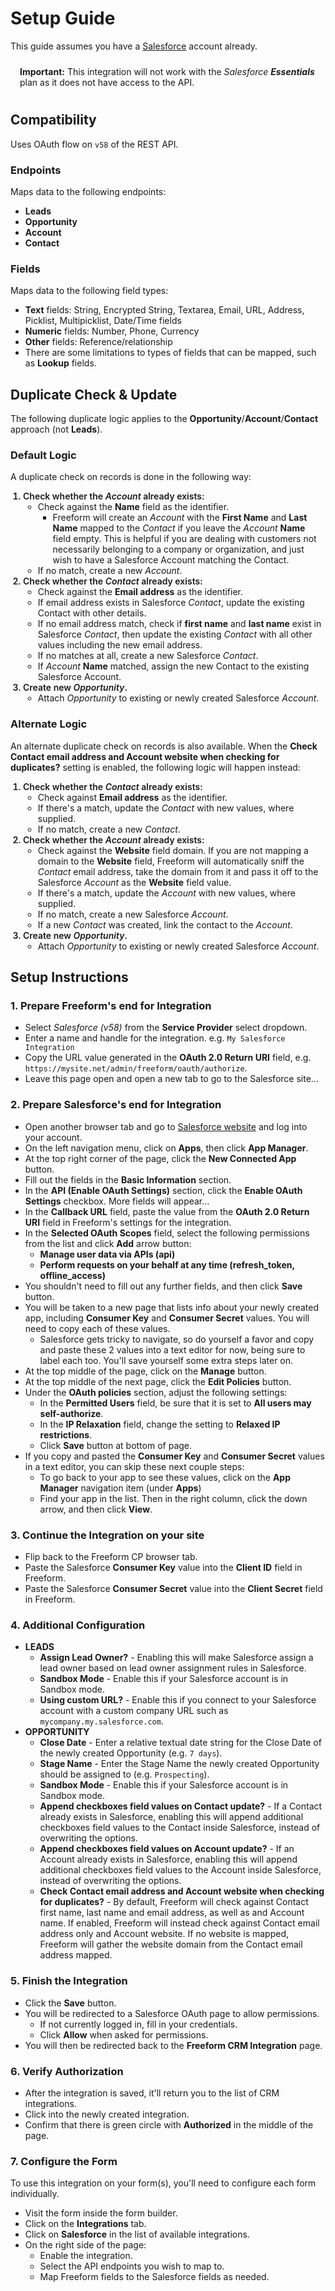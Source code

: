 # Setup Guide

This guide assumes you have a [Salesforce](http://salesforce.com) account already.

<span class="note warning"><b>Important:</b> This integration will not work with the _Salesforce **Essentials**_ plan as it does not have access to the API.</span>

## Compatibility

Uses OAuth flow on `v58` of the REST API.

### Endpoints
Maps data to the following endpoints:

- **Leads**
- **Opportunity**
- **Account**
- **Contact**

### Fields
Maps data to the following field types:

- **Text** fields: String, Encrypted String, Textarea, Email, URL, Address, Picklist, Multipicklist, Date/Time fields
- **Numeric** fields: Number, Phone, Currency
- **Other** fields: Reference/relationship
- There are some limitations to types of fields that can be mapped, such as **Lookup** fields.

## Duplicate Check & Update

The following duplicate logic applies to the **Opportunity**/**Account**/**Contact** approach (not **Leads**).

### Default Logic

A duplicate check on records is done in the following way:

1. Check whether the *Account* already exists:
    - Check against the **Name** field as the identifier.
        - Freeform will create an *Account* with the **First Name** and **Last Name** mapped to the *Contact* if you leave the *Account* **Name** field empty. This is helpful if you are dealing with customers not necessarily belonging to a company or organization, and just wish to have a Salesforce Account matching the Contact.
    - If no match, create a new *Account*.
2. Check whether the *Contact* already exists:
    - Check against the **Email address** as the identifier.
    - If email address exists in Salesforce *Contact*, update the existing Contact with other details.
    - If no email address match, check if **first name** and **last name** exist in Salesforce *Contact*, then update the existing *Contact* with all other values including the new email address.
    - If no matches at all, create a new Salesforce *Contact*.
    - If *Account* **Name** matched, assign the new Contact to the existing Salesforce Account.
3. Create new *Opportunity*.
    - Attach *Opportunity* to existing or newly created Salesforce *Account*.

### Alternate Logic

An alternate duplicate check on records is also available. When the **Check Contact email address and Account website when checking for duplicates?** setting is enabled, the following logic will happen instead:

1. Check whether the *Contact* already exists:
    - Check against **Email address** as the identifier.
    - If there's a match, update the *Contact* with new values, where supplied.
    - If no match, create a new *Contact*.
2. Check whether the *Account* already exists:
    - Check against the **Website** field domain. If you are not mapping a domain to the **Website** field, Freeform will automatically sniff the *Contact* email address, take the domain from it and pass it off to the Salesforce *Account* as the **Website** field value.
    - If there's a match, update the *Account* with new values, where supplied.
    - If no match, create a new Salesforce *Account*.
    - If a new *Contact* was created, link the contact to the *Account*.
3. Create new *Opportunity*.
    - Attach *Opportunity* to existing or newly created Salesforce *Account*.

## Setup Instructions

### 1. Prepare Freeform's end for Integration

- Select *Salesforce (v58)* from the **Service Provider** select dropdown.
- Enter a name and handle for the integration. e.g. `My Salesforce Integration`
- Copy the URL value generated in the **OAuth 2.0 Return URI** field, e.g. `https://mysite.net/admin/freeform/oauth/authorize`.
- Leave this page open and open a new tab to go to the Salesforce site...

### 2. Prepare Salesforce's end for Integration

- Open another browser tab and go to [Salesforce website](https://login.salesforce.com) and log into your account.
- On the left navigation menu, click on **Apps**, then click **App Manager**.
- At the top right corner of the page, click the **New Connected App** button.
- Fill out the fields in the **Basic Information** section.
- In the **API (Enable OAuth Settings)** section, click the **Enable OAuth Settings** checkbox. More fields will appear...
- In the **Callback URL** field, paste the value from the **OAuth 2.0 Return URI** field in Freeform's settings for the integration.
- In the **Selected OAuth Scopes** field, select the following permissions from the list and click **Add** arrow button:
    - **Manage user data via APIs (api)**
    - **Perform requests on your behalf at any time (refresh_token, offline_access)**
- You shouldn't need to fill out any further fields, and then click **Save** button.
- You will be taken to a new page that lists info about your newly created app, including **Consumer Key** and **Consumer Secret** values. You will need to copy each of these values.
    - Salesforce gets tricky to navigate, so do yourself a favor and copy and paste these 2 values into a text editor for now, being sure to label each too. You'll save yourself some extra steps later on.
- At the top middle of the page, click on the **Manage** button.
- At the top middle of the next page, click the **Edit Policies** button.
- Under the **OAuth policies** section, adjust the following settings:
    - In the **Permitted Users** field, be sure that it is set to **All users may self-authorize**.
    - In the **IP Relaxation** field, change the setting to **Relaxed IP restrictions**.
    - Click **Save** button at bottom of page.
- If you copy and pasted the **Consumer Key** and **Consumer Secret** values in a text editor, you can skip these next couple steps:
    - To go back to your app to see these values, click on the **App Manager** navigation item (under **Apps**)
    - Find your app in the list. Then in the right column, click the down arrow, and then click **View**.

### 3. Continue the Integration on your site

- Flip back to the Freeform CP browser tab.
- Paste the Salesforce **Consumer Key** value into the **Client ID** field in Freeform.
- Paste the Salesforce **Consumer Secret** value into the **Client Secret** field in Freeform.

### 4. Additional Configuration

- **LEADS**
    - **Assign Lead Owner?** - Enabling this will make Salesforce assign a lead owner based on lead owner assignment rules in Salesforce.
    - **Sandbox Mode** - Enable this if your Salesforce account is in Sandbox mode.
    - **Using custom URL?** - Enable this if you connect to your Salesforce account with a custom company URL such as `mycompany.my.salesforce.com`.
- **OPPORTUNITY**
    - **Close Date** - Enter a relative textual date string for the Close Date of the newly created Opportunity (e.g. `7 days`).
    - **Stage Name** - Enter the Stage Name the newly created Opportunity should be assigned to (e.g. `Prospecting`).
    - **Sandbox Mode** - Enable this if your Salesforce account is in Sandbox mode.
    - **Append checkboxes field values on Contact update?** - If a Contact already exists in Salesforce, enabling this will append additional checkboxes field values to the Contact inside Salesforce, instead of overwriting the options.
    - **Append checkboxes field values on Account update?** - If an Account already exists in Salesforce, enabling this will append additional checkboxes field values to the Account inside Salesforce, instead of overwriting the options.
    - **Check Contact email address and Account website when checking for duplicates?** - By default, Freeform will check against Contact first name, last name and email address, as well as and Account name. If enabled, Freeform will instead check against Contact email address only and Account website. If no website is mapped, Freeform will gather the website domain from the Contact email address mapped.

### 5. Finish the Integration

- Click the **Save** button.
- You will be redirected to a Salesforce OAuth page to allow permissions.
    - If not currently logged in, fill in your credentials.
    - Click **Allow** when asked for permissions.
- You will then be redirected back to the **Freeform CRM Integration** page.

### 6. Verify Authorization

- After the integration is saved, it'll return you to the list of CRM integrations.
- Click into the newly created integration.
- Confirm that there is green circle with **Authorized** in the middle of the page.

### 7. Configure the Form

To use this integration on your form(s), you'll need to configure each form individually.

- Visit the form inside the form builder.
- Click on the **Integrations** tab.
- Click on **Salesforce** in the list of available integrations.
- On the right side of the page:
    - Enable the integration.
    - Select the API endpoints you wish to map to.
    - Map Freeform fields to the Salesforce fields as needed.

<style type="text/css">ol{padding-left:20px!important}ol>li{font-weight:600}ol>li>ul>li{font-weight:400}.warning {display:block;padding:10px 15px;border:1px solid var(--warning-color);border-radius:5px;}</style>